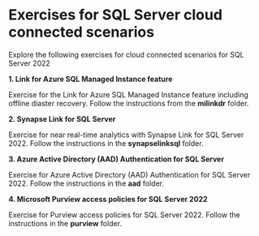 # Exercises for SQL Server cloud connected scenarios

Explore the following exercises for cloud connected scenarios for SQL Server 2022

**1. Link for Azure SQL Managed Instance feature**

Exercise for the Link for Azure SQL Managed Instance feature including offline diaster recovery. Follow the instructions from the **milinkdr** folder.

**2. Synapse Link for SQL Server**

Exercise for near real-time analytics with Synapse Link for SQL Server 2022. Follow the instructions in the **synapselinksql** folder.

**3. Azure Active Directory (AAD) Authentication for SQL Server**

Exercise for Azure Active Directory (AAD) Authentication for SQL Server 2022. Follow the instructions in the **aad** folder.

**4. Microsoft Purview access policies for SQL Server 2022**

Exercise for Purview access policies for SQL Server 2022. Follow the instructions in the **purview** folder.